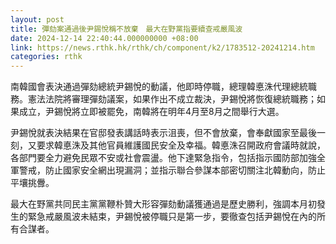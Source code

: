 ```yaml
---
layout: post
title: 彈劾案通過後尹錫悅稱不放棄　最大在野黨指要續查戒嚴風波
date: 2024-12-14 22:40:44.000000000 +08:00
link: https://news.rthk.hk/rthk/ch/component/k2/1783512-20241214.htm
categories: rthk
---
```


南韓國會表決通過彈劾總統尹錫悅的動議，他即時停職，總理韓悳洙代理總統職務。憲法法院將審理彈劾議案，如果作出不成立裁決，尹錫悅將恢復總統職務；如果成立，尹錫悅將立即被罷免，南韓將在明年4月至8月之間舉行大選。

尹錫悅就表決結果在官邸發表講話時表示沮喪，但不會放棄，會奉獻國家至最後一刻，又要求韓悳洙及其他官員維護國民安全及幸福。韓悳洙召開政府會議時就說，各部門要全力避免民眾不安或社會震盪。他下達緊急指令，包括指示國防部加強全軍警戒，防止國家安全網出現漏洞；並指示聯合參謀本部密切關注北韓動向，防止平壤挑釁。

最大在野黨共同民主黨黨鞭朴贊大形容彈劾動議獲通過是歷史勝利，強調本月初發生的緊急戒嚴風波未結束，尹錫悅被停職只是第一步，要徹查包括尹錫悅在內的所有合謀者。
